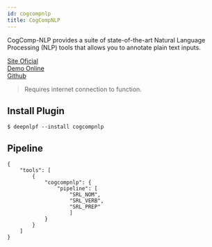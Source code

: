 ```yaml
---
id: cogcompnlp
title: CogCompNLP
---
```


CogComp-NLP provides a suite of state-of-the-art Natural Language Processing (NLP) tools that allows you to annotate plain text inputs.


[Site Oficial](https://cogcomp.seas.upenn.edu/) <br/>
[Demo Online](http://macniece.seas.upenn.edu:4004/) <br/>
[Github](https://github.com/CogComp) <br/>

> Requires internet connection to function.

## Install Plugin

    $ deepnlpf --install cogcompnlp

## Pipeline

```
{
    "tools": [
        {
            "cogcompnlp": {
                "pipeline": [
                    "SRL_NOM", 
                    "SRL_VERB", 
                    "SRL_PREP"
                    ]
            }
        }
    ]
}
```